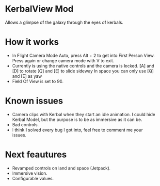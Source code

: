 # KerbalView Mod
Allows a glimpse of the galaxy through the eyes of kerbals.

# How it works
- In Flight Camera Mode Auto, press Alt + 2 to get into First Person View. Press again or change camera mode with V to exit.
- Currently is using the native controls and the camera is locked.
    [A] and [D] to rotate
    [Q] and [E] to slide sideway
    In space you can only use [Q] and [E] as yaw
- Field Of View is set to 90.

# Known issues
- Camera clips with Kerbal when they start an idle animation. I could hide Kerbal Model, but the purpose is to be as immersive as it can be.
- Bad controls.
- I think I solved every bug I got into, feel free to comment me your issues.

# Next feautures
- Revamped controls on land and space (Jetpack).
- Immersive vision.
- Configurable values.




